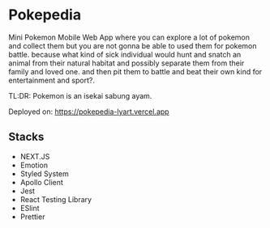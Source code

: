 # Pokepedia

Mini Pokemon Mobile Web App where you can explore a lot of pokemon and collect them but you are not gonna be able to used them for pokemon battle. because what kind of sick individual would hunt and snatch an animal from their natural habitat and possibly separate them from their family and loved one. and then pit them to battle and beat their own kind for entertainment and sport?.

TL:DR: Pokemon is an isekai sabung ayam.

Deployed on: https://pokepedia-lyart.vercel.app

## Stacks

- NEXT.JS
- Emotion
- Styled System
- Apollo Client
- Jest
- React Testing Library
- ESlint
- Prettier
